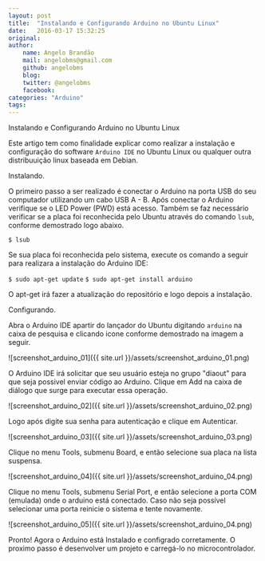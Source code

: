 ```yaml
---
layout: post
title:  "Instalando e Configurando Arduino no Ubuntu Linux"
date:   2016-03-17 15:32:25  
original:                    
author:
    name: Angelo Brandão     
    mail: angelobms@gmail.com    
    github: angelobms
    blog:                    
    twitter: @angelobms                
    facebook:                
categories: "Arduino"  
tags:                        
---
```


Instalando e Configurando Arduino no Ubuntu Linux

Este artigo tem como finalidade explicar como realizar a instalação e  configuração do software `Arduino IDE` no Ubuntu Linux ou qualquer outra distribuuição linux baseada em Debian.

Instalando.

O primeiro passo a ser realizado é conectar o Arduino na porta USB do seu computador utilizando um cabo USB A - B. Após conectar o Arduino verifique se o LED Power (PWD) está acesso. Também se faz necessário verificar se a placa foi reconhecida pelo Ubuntu através do comando `lsub`, conforme demostrado logo abaixo.

`$ lsub`

Se sua placa foi reconhecida pelo sistema, execute os comando a seguir para realizara a instalação do Arduino IDE:

`$ sudo apt-get update`
`$ sudo apt-get install arduino`

O apt-get irá fazer a atualização do repositório e logo depois a instalação.

Configurando.

Abra o Arduino IDE apartir do lançador do Ubuntu digitando `arduino` na caixa de pesquisa e clicando icone conforme demostrado na imagem a seguir.

![screenshot_arduino_01]({{ site.url }}/assets/screenshot_arduino_01.png)

O Arduino IDE irá solicitar que seu usuário esteja no grupo "diaout" para que seja possivel enviar código ao Arduino. Clique em Add na caixa de diálogo que surge para executar essa operação.

![screenshot_arduino_02]({{ site.url }}/assets/screenshot_arduino_02.png)

Logo após digite sua senha para autenticação e clique em Autenticar.

![screenshot_arduino_03]({{ site.url }}/assets/screenshot_arduino_03.png)

Clique no menu Tools, submenu Board, e então selecione sua placa na lista suspensa.

![screenshot_arduino_04]({{ site.url }}/assets/screenshot_arduino_04.png)

 Clique no menu Tools, submenu Serial Port, e então selecione a porta COM (emulada) onde o arduino está conectado. Caso não seja possível selecionar uma porta reinicie o sistema e tente novamente.

![screenshot_arduino_05]({{ site.url }}/assets/screenshot_arduino_04.png)

Pronto! Agora o Arduino está Instalado e configrado corretamente. O proximo passo é desenvolver um projeto e carregá-lo no microcontrolador.
